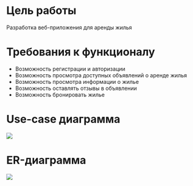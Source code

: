 # Цель работы
Разработка веб-приложения для аренды жилья
# Требования к функционалу
* Возможность регистрации и авторизации
* Возможность просмотра доступных объявлений о аренде жилья
* Возможность просмотра информации о жилье
* Возможность оставлять отзывы в объявлении
* Возможность бронировать жилье

# Use-case диаграмма
![](https://i.imgur.com/S8uHzwg.jpeg)

# ER-диагрaмма
![](https://i.imgur.com/RkQ2Ncz.jpg)